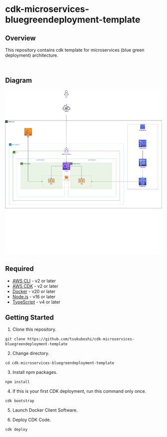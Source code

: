# cdk-microservices-bluegreendeployment-template

## Overview

This repository contains cdk template for microservices (blue green deployment) architecture.

&emsp;

## Diagram

![Diagram](./images/diagram.drawio.png)

## Required

- [AWS CLI](https://aws.amazon.com/cli) - v2 or later
- [AWS CDK](https://aws.amazon.com/jp/cdk) - v2 or later
- [Docker](https://www.docker.com/) - v20 or later
- [Node.js](https://nodejs.org/ja) - v16 or later
- [TypeScript](https://www.typescriptlang.org/) - v4 or later

## Getting Started

1. Clone this repository.

```shell
git clone https://github.com/tsukuboshi/cdk-microservices-bluegreendeployment-template
```

2. Change directory.

```shell
cd cdk-microservices-bluegreendeployment-template
```

3. Install npm packages.

```shell
npm install
```

4. If this is your first CDK deployment, run this command only once.

```shell
cdk bootstrap
```

5. Launch Docker Client Software.

6. Deploy CDK Code.


```shell
cdk deploy
```
